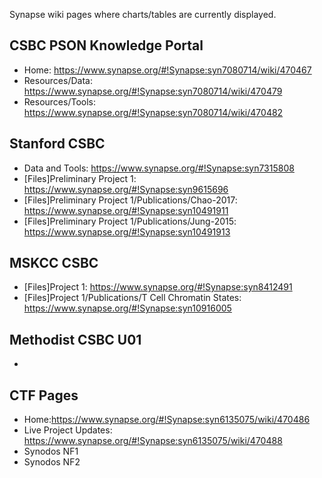 Synapse wiki pages where charts/tables are currently displayed.

## CSBC PSON Knowledge Portal

+ Home: https://www.synapse.org/#!Synapse:syn7080714/wiki/470467
+ Resources/Data: https://www.synapse.org/#!Synapse:syn7080714/wiki/470479
+ Resources/Tools: https://www.synapse.org/#!Synapse:syn7080714/wiki/470482

## Stanford CSBC

+ Data and Tools: https://www.synapse.org/#!Synapse:syn7315808
+ [Files]Preliminary Project 1: https://www.synapse.org/#!Synapse:syn9615696
+ [Files]Preliminary Project 1/Publications/Chao-2017: https://www.synapse.org/#!Synapse:syn10491911
+ [Files]Preliminary Project 1/Publications/Jung-2015: https://www.synapse.org/#!Synapse:syn10491913

## MSKCC CSBC

+ [Files]Project 1: https://www.synapse.org/#!Synapse:syn8412491
+ [Files]Project 1/Publications/T Cell Chromatin States: https://www.synapse.org/#!Synapse:syn10916005

## Methodist CSBC U01
+ [Files/Publications/Stromal Transcriptome Analysis]: https://www.synapse.org/#!Synapse:syn10921715 

## CTF Pages
+ Home:https://www.synapse.org/#!Synapse:syn6135075/wiki/470486
+ Live Project Updates: https://www.synapse.org/#!Synapse:syn6135075/wiki/470488
+ Synodos NF1
+ Synodos NF2
